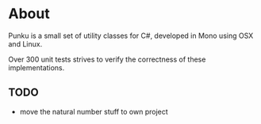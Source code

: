 ﻿# About

Punku is a small set of utility classes for C#,
developed in Mono using OSX and Linux.

Over 300 unit tests strives to verify the correctness
of these implementations.



## TODO

* move the natural number stuff to own project

